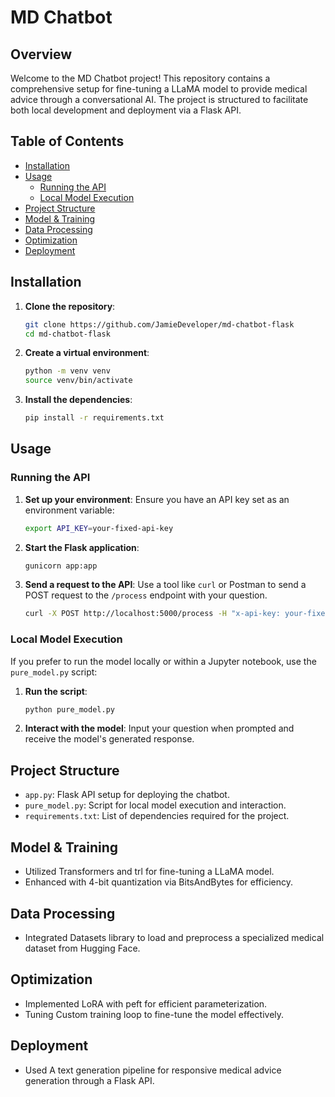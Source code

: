 
# MD Chatbot

## Overview

Welcome to the MD Chatbot project! This repository contains a comprehensive setup for fine-tuning a LLaMA model to provide medical advice through a conversational AI. The project is structured to facilitate both local development and deployment via a Flask API.

## Table of Contents

- [Installation](#installation)
- [Usage](#usage)
  - [Running the API](#running-the-api)
  - [Local Model Execution](#local-model-execution)
- [Project Structure](#project-structure)
- [Model & Training](#model--training)
- [Data Processing](#data-processing)
- [Optimization](#optimization)
- [Deployment](#deployment)

## Installation

1. **Clone the repository**:

   ```bash
   git clone https://github.com/JamieDeveloper/md-chatbot-flask
   cd md-chatbot-flask
   ```

2. **Create a virtual environment**:

   ```bash
   python -m venv venv
   source venv/bin/activate
   ```

3. **Install the dependencies**:

   ```bash
   pip install -r requirements.txt
   ```

## Usage

### Running the API

1. **Set up your environment**: Ensure you have an API key set as an environment variable:

   ```bash
   export API_KEY=your-fixed-api-key
   ```

2. **Start the Flask application**:

   ```bash
   gunicorn app:app
   ```

3. **Send a request to the API**: Use a tool like `curl` or Postman to send a POST request to the `/process` endpoint with your question.

   ```bash
   curl -X POST http://localhost:5000/process -H "x-api-key: your-fixed-api-key" -H "Content-Type: application/json" -d '{"data": "What is the treatment for diabetes?"}'
   ```

### Local Model Execution

If you prefer to run the model locally or within a Jupyter notebook, use the `pure_model.py` script:

1. **Run the script**:

   ```bash
   python pure_model.py
   ```

2. **Interact with the model**: Input your question when prompted and receive the model's generated response.

## Project Structure

- `app.py`: Flask API setup for deploying the chatbot.
- `pure_model.py`: Script for local model execution and interaction.
- `requirements.txt`: List of dependencies required for the project.

## Model & Training

- Utilized Transformers and trl for fine-tuning a LLaMA model.
- Enhanced with 4-bit quantization via BitsAndBytes for efficiency.

## Data Processing

- Integrated Datasets library to load and preprocess a specialized medical dataset from Hugging Face.

## Optimization

- Implemented LoRA with peft for efficient parameterization.
- Tuning Custom training loop to fine-tune the model effectively.

## Deployment

- Used A text generation pipeline for responsive medical advice generation through a Flask API.
